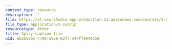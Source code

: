 ```yaml
---
content_type: resource
description: ''
file: https://ol-ocw-studio-app-production.s3.amazonaws.com/courses/3-091sc-introduction-to-solid-state-chemistry-fall-2010/ab1650bc7708502682fcc47ffe94db5d_StY_01uUFSY.vtt
file_type: application/x-subrip
resourcetype: Other
title: 3play caption file
uid: ab1650bc-7708-5026-82fc-c47ffe94db5d
---
```

